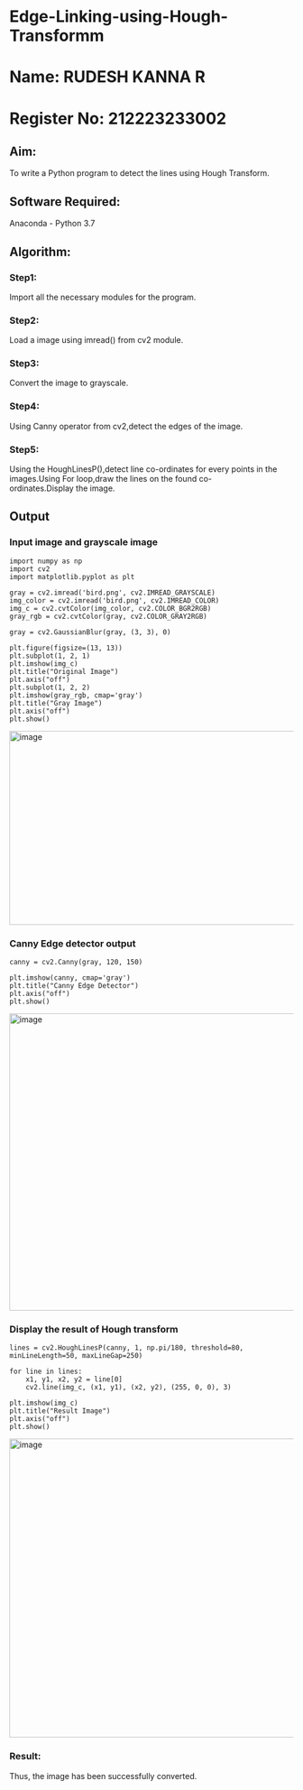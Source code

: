 # Edge-Linking-using-Hough-Transformm
# Name: RUDESH KANNA R
# Register No: 212223233002
## Aim:
To write a Python program to detect the lines using Hough Transform.

## Software Required:
Anaconda - Python 3.7

## Algorithm:
### Step1:

Import all the necessary modules for the program.
### Step2:

Load a image using imread() from cv2 module.
### Step3:

Convert the image to grayscale.
### Step4:

Using Canny operator from cv2,detect the edges of the image.
### Step5:

Using the HoughLinesP(),detect line co-ordinates for every points in the images.Using For loop,draw the lines on the found co-ordinates.Display the image.
## Output

### Input image and grayscale image
```
import numpy as np
import cv2
import matplotlib.pyplot as plt

gray = cv2.imread('bird.png', cv2.IMREAD_GRAYSCALE)
img_color = cv2.imread('bird.png', cv2.IMREAD_COLOR)
img_c = cv2.cvtColor(img_color, cv2.COLOR_BGR2RGB)
gray_rgb = cv2.cvtColor(gray, cv2.COLOR_GRAY2RGB)

gray = cv2.GaussianBlur(gray, (3, 3), 0)

plt.figure(figsize=(13, 13))
plt.subplot(1, 2, 1)
plt.imshow(img_c)
plt.title("Original Image")
plt.axis("off")
plt.subplot(1, 2, 2)
plt.imshow(gray_rgb, cmap='gray')
plt.title("Gray Image")
plt.axis("off")
plt.show()

```
<img width="840" height="344" alt="image" src="https://github.com/user-attachments/assets/dcbdbaef-9fc3-4c24-9dd3-57b6f89f32e8" />

### Canny Edge detector output
```
canny = cv2.Canny(gray, 120, 150)

plt.imshow(canny, cmap='gray')
plt.title("Canny Edge Detector")
plt.axis("off")
plt.show()

```
<img width="614" height="527" alt="image" src="https://github.com/user-attachments/assets/15d31d95-8628-4dc6-ad3f-5e93df53714c" />


### Display the result of Hough transform
```
lines = cv2.HoughLinesP(canny, 1, np.pi/180, threshold=80, minLineLength=50, maxLineGap=250)

for line in lines:
    x1, y1, x2, y2 = line[0]
    cv2.line(img_c, (x1, y1), (x2, y2), (255, 0, 0), 3)

plt.imshow(img_c)
plt.title("Result Image")
plt.axis("off")
plt.show()

```
<img width="618" height="530" alt="image" src="https://github.com/user-attachments/assets/2bb7796b-77b3-4101-a469-e523b04fbbfa" />

### Result:
Thus, the image has been successfully converted.
